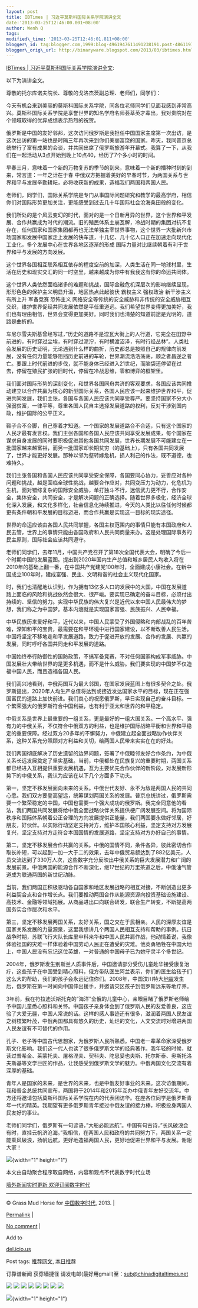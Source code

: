 ```yaml
--- 
layout: post 
title: IBTimes | 习近平莫斯科国际关系学院演讲全文 
date:'2013-03-25T12:46:00.001+08:00' 
author: Wenh Q
tags:
modified\_time: '2013-03-25T12:46:01.811+08:00' 
blogger\_id: tag:blogger.com,1999:blog-4961947611491238191.post-4861197763703247841
blogger\_orig\_url: http://binaryware.blogspot.com/2013/03/ibtimes.html
--- 
```

[IBTimes |
习近平莫斯科国际关系学院演讲全文](http://feedproxy.google.com/~r/chinagfwblog/~3/yfOGcXqFTxQ/):

<div>

以下为演讲全文。

尊敬的托尔库诺夫院长、尊敬的戈洛杰茨副总理、老师们，同学们：

今天有机会来到美丽的莫斯科国际关系学院，同各位老师同学们见面我感到非常高兴。莫斯科国际关系学院是享誉世界的知名学府名师荟萃英才辈出，我对贵院对在个领域取得的优异成绩表示热烈的祝贺。

</div>

<div>

俄罗斯是中国的友好邻邦，这次访问俄罗斯是我担任中国国家主席第一次出访，是这次出访的第一站也是时隔三年再次来到你们美丽富饶的国家。昨天，我同普京总统举行了富有成果的会谈，并共同出席了俄罗斯旅游年开幕式。我算了一下，从我们在一起活动从3点开始到晚上10点40，经历了7个多小时的时间。

早春三月，意味着一个新的万物复苏的季节的到来，意味着一个新的播种时刻的到来，常言道：一年之计在于春 中俄双方把握着美好的早春时节，为两国关系与世界和平与发展辛勤耕耘，必将收获新的成果，造福我们两国和两国人民。

老师们，同学们，国际关系学院是专门从事国际问题研究和教学的最高学府，相信你们对国际形势更加关注，更能感受到过去几十年国际社会沧海桑田般的变化。

我们所处的是个风云变幻的时代，面对的是一个日新月异的世界，这个世界和平发展、合作共赢成为时代的潮流。旧的殖民体系土崩瓦解，冷战时期的集团对抗不复存在，任何国家和国家集团都再也无法单独主宰世界事物，这个世界一大批新兴市场国家和发展中国家走上发展的快车道，十几亿、几十亿人口正在加速走向现代化工业化，多个发展中心在世界各地区逐渐的形成 国际力量对比继续朝着有利于世界和平与发展的方向发展。

这个世界各国相互联系相互依存的程度空前的加深，人类生活在同一地球村里，生活在历史和现实交汇的同一时空里，越来越成为你中有我我这有你的命运共同体。

这个世界人类依然面临诸多的难题和挑战，国际金融危机深层次的影响继续显现，形形色色的保护主义明显升温，地区热点此起彼伏 霸权主义 强权政治 新干涉主义有所上升 军备竞赛 恐怖主义 网络安全等传统的安全威胁和非传统的安全威胁相互交织，维护世界促经共同发展依然是平任重道远。我们希望世界变得更加美好，我们也有理由相信，世界会变得更加美好。同时我们也清楚的知道前途是光明的，道路是曲折的。

车尼尔雪夫斯基曾经写过，”历史的道路不是涅瓦大街上的人行道，它完全在田野中前进的，有时穿过尘埃，有时穿过泥泞，有时横渡沼泽，有时行经丛林”。人类社会发展的历史证明，无论遇到什么样的曲折，历史都总是按照自己的规律向前发展，没有任何力量能够阻挡历史前进的车轮，世界潮流浩浩荡荡，顺之者昌逆之者亡。要跟上时代前进的步伐，就不能身体已经进入21世纪，而脑袋还停留在过去，停留在殖民扩张的旧时代，停留在冷战思维，零和博弈的框架里。

我们面对国际形势的深刻变化，和世界各国同舟共济的客观要求，各国应该共同推动建立以合作共赢为核心的新型国际关系，各国人民应该一起来维护世界和平，促进共同发展，我们主张，各国与各国人民应该共同享受尊严。要坚持国家不分大小强弱贫富，一律平等，尊重各国人民自主选择发展道路的权利，反对干涉别国内政，维护国际的公平正义。

鞋子合不合脚，自己穿着才知道。一个国家的发展道路合不合适，只有这个国家的人民才最有发言权。我们主张各国和各国人民应该共同享受发展成果，每个国家在谋求自身发展的同时要积极促进其他各国共同发展，世界长期发展不可能建立在一批国家越来越富裕，而另一批国家却长期贫穷（的基础上），只有各国共同发展了，世界才能更好发展。那种以邻为壑转嫁危机，损人利己的作法，既不道德，也难持久。

我们主张各国和各国人民应该共同享受安全保障，各国要同心协力，妥善应对各种问题和挑战，越是面临全球性挑战，越要合作应对，共同变压力为动力，化危机为生机，面对错综复杂的国际安全威胁，单打独斗不行，迷信武力更不行，合作安全，集体安全，共同安全，才是解决问题的正确选择。随着世界多极化，经济全球化深入发展，和文化多样化，社会信息化持续推进，今天的人类比以往任何时候都更有条件朝和平发展的目标迈进，而合作共赢是实现这一目标的现实途径。

世界的命运应该由各国人民共同掌握，各国主权范围内的事情只能有本国政府和人民去管，世界上的事情只能由各国政府和人民共同商量来办。这是处理国际事务的民主原则，国际社会应该共同遵守。

老师们同学们，去年11月，中国共产党召开了第18次全国代表大会，明确了今后一个时期中国的发展蓝图。提出到2020年国内生产总值和城乡居民人均收入将在2010年的基础上翻一番，在中国共产党建党100年时，全面建成小康社会。在新中国成立100年时，建成富强、民主、文明和谐的社会主义现代化国家。

时，我们也清醒地认识到，作为拥有13亿多人口的发展中的大国，中国在发展道路上面临的风险和挑战依然会很大、很严峻。要实现已确定的奋斗目标，必须付出持续的、坚信的努力。实现中华民族的伟大复兴是近代以来中国人民最伟大的梦想，我们称之为中国梦。基本内涵就是实现国家富强、民族振兴、人民幸福。

中华民族历来爱好和平，近代以来，中国人民蒙受了外国侵略和内部战乱的百年苦难，深知和平的宝贵，最需要在和平环境中进行国家建设，以不断改善人民生活。中国将坚定不移地走和平发展道路，致力于促进开放的发展、合作的发展、共赢的发展，同时呼吁各国共同走和平发展的道路。

中国始终奉行防御性的国防政策，不搞军备竞赛，不对任何国家构成军事威胁。中国发展壮大带给世界的是更多机遇，而不是什么威胁。我们要实现的中国梦不仅造福中国人民，而且造福各国人民。

我们高兴地看到，中俄两国互为最大邻国，在国家发展蓝图上有很多契合之处。俄罗斯提出，2020年人均生产总值将达到或接近发达国家水平的目标，现在正在强国富民的道路上加快前进。我们衷心的祝愿俄罗斯，早日实现自己的奋斗目标。一个繁荣强大的俄罗斯符合中国利益，也有利于亚太和世界的和平稳定。

中俄关系是世界上最重要的一组关系，更是最好的一组大国关系。一个高水平、强有力的中俄关系，不仅符合中俄双方的利益，也是维护国际战略平衡和世界和平稳定的重要保障。经过双方20多年的不懈努力，中俄建立起全面战略协作伙伴关系，这种关系充分照顾对方利益和关切，给两国人民带来实实在在的好处。

我们两国彻底解决了历史遗留的边界问题，签署了中俄睦邻友好合作条约，为中俄关系长远发展奠定了坚实基础。当前，中俄都处在民族复兴的重要时期，两国关系都已经进入互相提供重要发展机遇，互为主要优先合作伙伴的新阶段，对发展新形势下的中俄关系，我认为应该在以下几个方面多下功夫。

第一，坚定不移发展面向未来的关系。中俄世代友好、永不为敌是两国人民的共同心愿。我们双方要登高望远，统筹谋划两国关系的发展。普京总统讲过，俄罗斯需要一个繁荣稳定的中国，中国也需要一个强大成功的俄罗斯。我完全同意他的看法，我们两国共同发展将给中俄全面战略伙伴关系提供梗广阔发展空间。将为国际秩序和国际体系朝着公正合理的方向发展提供正能量，我们两国要永做好邻居，好朋友，好伙伴。以实际行动坚定支持对方，维护本国核心利益，坚定支持对方发展复兴，坚定支持对方走符合本国国情的发展道路，坚定支持对方办好自己的事情。

第二，坚定不移发展合作共赢的关系。中俄的国情不同，条件各异，彼此密切合作取长补短，可以起到一加一大于二的效果，去年中俄贸易额达到了882亿美元，人员交流达到了330万人次，这些数字充分反映出中俄关系的巨大发展潜力和广阔的发展前景。中俄两国的能源合作不断深化，继17世纪的万里茶道之后，中俄油气管道成为联通两国的新世纪动脉。

当前，我们两国正积极驱动各自国家和地区发展战略的相互对接，不断创造出更多利益契合点和合作增长点。我们要推动两国合作从能源资源向投资基础设施建设、高技术、金融等领域拓展。从商品进出口向联合研发，联合生产转变，不断提高两国务实合作层次和水平。

第三，坚定不移发展两国关系，友好关系，国之交在于民相亲。人民的深厚友谊是国家关系发展的力量源泉，这里我想讲几个两国人民相互支持和帮助的事例。抗日战争时期，苏联飞行大队长库里申科来华和中国人民并肩作战，他动情着说，我像体验祖国的灾难一样体验着中国劳动人民正在遭受的灾难。他英勇牺牲在中国大地上，中国人民没有忘记这位英雄，一对普通的中国母子已为她守灵半个多世纪。

2004年，俄罗斯发生别斯兰人质事件后，中国邀请部分受伤儿童赴华接受康复治疗，这些孩子在中国受到精心照料，俄方带队医生阿兰表示，你们的医生给孩子们这么大的帮助，我们的孩子会永远记住你们。2008年，中国汶川特大[地震](http://redirect.viglink.com/?key=11fe087258b6fc0532a5ccfc924805c0&u=http://cn.ibtimes.com/topics/detail/423/earthquake/)发生后，俄罗斯在第一时间向中国伸出援手，并邀请灾区孩子到俄罗斯远东等地疗养。

3年前，我在符拉迪沃斯托克的”海洋”全俄的儿童中心，亲眼目睹了俄罗斯老师给予中国儿童悉心照料和关怀。中国孩子亲身体会到了俄罗斯人民的友爱善良，这应验了大爱无疆，中国人常说的话。这样的感人事迹还有很多，滋润着两国人民友谊之树枝繁叶茂，中俄两国都具有悠久的历史，灿烂的文化，人文交流时对增进两国人民友谊有不可替代的作用。

孔子、老子等中国古代思想家，为俄罗斯人民所熟悉。中国老一辈革命家深受俄罗斯文化影响。我们这一代人也读了很多俄罗斯文学的经典著作。我年轻的时候，就读过普希金、莱蒙托夫、屠格涅夫、契科夫、陀思妥也夫斯、托尔斯泰、奥斯托洛夫斯基等文学巨匠的作品，让我感受到俄罗斯文学的魅力。中俄两国文化交流有着深厚的基础。

青年人是国家的未来，是世界的未来，也是中俄友好事业的未来。这次访俄期间，我和普金总统共同宣布，两国将于2014年和2015年互办中俄青年友好交流年。中方还将邀请包括莫斯科国际关系学院在内的代表团访华。在座各位同学是俄罗斯青年一代的精英。我期望有更多俄罗斯青年接过中俄友谊的接力棒，积极投身两国人民友好的事业。

老师们同学们，俄罗斯有一句谚语，”大船必能远航”。中国有句古诗，”长风破浪会有时，直挂云帆济沧海。”我相信，在两国人民和政府的共同努力下，两国关系一定能乘风破浪，扬帆远航，更好地造福两国人民，更好地促进世界和平与发展。谢谢大家！

</div>

![](http://pixel.quantserve.com/pixel/p-89EKCgBk8MZdE.gif){width="1"
height="1"}

本文由自动聚合程序取自网络，内容和观点不代表数字时代立场

[墙外新闻实时更新 欢迎订阅数字时代](http://eepurl.com/msuvD)










------------------------------------------------------------------------

© Grass Mud Horse for
[中国数字时代](https://kexueshangwang.info/chinese), 2013. |

[Permalink](https://kexueshangwang.info/chinese/2013/03/ibtimes-%e4%b9%a0%e8%bf%91%e5%b9%b3%e8%8e%ab%e6%96%af%e7%a7%91%e5%9b%bd%e9%99%85%e5%85%b3%e7%b3%bb%e5%ad%a6%e9%99%a2%e6%bc%94%e8%ae%b2%e5%85%a8%e6%96%87/)
|

[No
comment](https://kexueshangwang.info/chinese/2013/03/ibtimes-%e4%b9%a0%e8%bf%91%e5%b9%b3%e8%8e%ab%e6%96%af%e7%a7%91%e5%9b%bd%e9%99%85%e5%85%b3%e7%b3%bb%e5%ad%a6%e9%99%a2%e6%bc%94%e8%ae%b2%e5%85%a8%e6%96%87/#comments)
|

Add to

[del.icio.us](http://del.icio.us/post?url=https://kexueshangwang.info/chinese/2013/03/ibtimes-%e4%b9%a0%e8%bf%91%e5%b9%b3%e8%8e%ab%e6%96%af%e7%a7%91%e5%9b%bd%e9%99%85%e5%85%b3%e7%b3%bb%e5%ad%a6%e9%99%a2%e6%bc%94%e8%ae%b2%e5%85%a8%e6%96%87/&title=IBTimes%20%7C%20%E4%B9%A0%E8%BF%91%E5%B9%B3%E8%8E%AB%E6%96%AF%E7%A7%91%E5%9B%BD%E9%99%85%E5%85%B3%E7%B3%BB%E5%AD%A6%E9%99%A2%E6%BC%94%E8%AE%B2%E5%85%A8%E6%96%87)





Post tags:
[推荐网文](https://kexueshangwang.info/chinese/tag/%e6%8e%a8%e8%8d%90%e7%bd%91%e6%96%87/?category=18271),
[本日推荐](https://kexueshangwang.info/chinese/tag/%e6%9c%ac%e6%97%a5%e6%8e%a8%e8%8d%90/?category=18271)



订靠谱新闻 获穿墙捷径
请发电邮(最好用gmail)至：sub@chinadigitaltimes.net





<div>

[![](http://feeds.feedburner.com/~ff/chinagfwblog?d=yIl2AUoC8zA)](http://feeds.feedburner.com/~ff/chinagfwblog?a=yfOGcXqFTxQ:urZ_v_X41Fs:yIl2AUoC8zA)
[![](http://feeds.feedburner.com/~ff/chinagfwblog?i=yfOGcXqFTxQ:urZ_v_X41Fs:-BTjWOF_DHI)](http://feeds.feedburner.com/~ff/chinagfwblog?a=yfOGcXqFTxQ:urZ_v_X41Fs:-BTjWOF_DHI)
[![](http://feeds.feedburner.com/~ff/chinagfwblog?i=yfOGcXqFTxQ:urZ_v_X41Fs:F7zBnMyn0Lo)](http://feeds.feedburner.com/~ff/chinagfwblog?a=yfOGcXqFTxQ:urZ_v_X41Fs:F7zBnMyn0Lo)
[![](http://feeds.feedburner.com/~ff/chinagfwblog?i=yfOGcXqFTxQ:urZ_v_X41Fs:V_sGLiPBpWU)](http://feeds.feedburner.com/~ff/chinagfwblog?a=yfOGcXqFTxQ:urZ_v_X41Fs:V_sGLiPBpWU)
[![](http://feeds.feedburner.com/~ff/chinagfwblog?d=qj6IDK7rITs)](http://feeds.feedburner.com/~ff/chinagfwblog?a=yfOGcXqFTxQ:urZ_v_X41Fs:qj6IDK7rITs)
[![](http://feeds.feedburner.com/~ff/chinagfwblog?d=l6gmwiTKsz0)](http://feeds.feedburner.com/~ff/chinagfwblog?a=yfOGcXqFTxQ:urZ_v_X41Fs:l6gmwiTKsz0)
[![](http://feeds.feedburner.com/~ff/chinagfwblog?i=yfOGcXqFTxQ:urZ_v_X41Fs:gIN9vFwOqvQ)](http://feeds.feedburner.com/~ff/chinagfwblog?a=yfOGcXqFTxQ:urZ_v_X41Fs:gIN9vFwOqvQ)
[![](http://feeds.feedburner.com/~ff/chinagfwblog?d=TzevzKxY174)](http://feeds.feedburner.com/~ff/chinagfwblog?a=yfOGcXqFTxQ:urZ_v_X41Fs:TzevzKxY174)

</div>

![](http://feeds.feedburner.com/~r/chinagfwblog/~4/yfOGcXqFTxQ){width="1"
height="1"}
